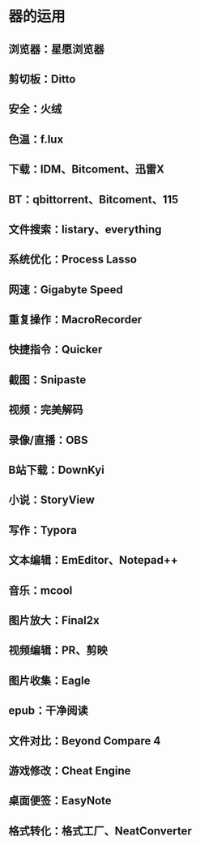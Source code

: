 # 器的运用

## 浏览器：星愿浏览器

## 剪切板：Ditto

## 安全：火绒

## 色温：f.lux

## 下载：IDM、Bitcoment、迅雷X

## BT：qbittorrent、Bitcoment、115

## 文件搜索：listary、everything

## 系统优化：Process Lasso

## 网速：Gigabyte Speed

## 重复操作：MacroRecorder

## 快捷指令：Quicker

## 截图：Snipaste

## 视频：完美解码

## 录像/直播：OBS

## B站下载：DownKyi

## 小说：StoryView

## 写作：Typora

## 文本编辑：EmEditor、Notepad++

## 音乐：mcool

## 图片放大：Final2x

## 视频编辑：PR、剪映

## 图片收集：Eagle

## epub：干净阅读

## 文件对比：Beyond Compare 4

## 游戏修改：Cheat Engine

## 桌面便签：EasyNote

## 格式转化：格式工厂、NeatConverter